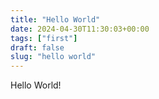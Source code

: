 ```yaml
---
title: "Hello World"
date: 2024-04-30T11:30:03+00:00
tags: ["first"]
draft: false
slug: "hello world" 
---
```


Hello World!